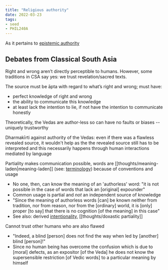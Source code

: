 ```yaml
---
title: "Religious authority"
date: 2022-03-23
tags:
- seed
- PHIL240A
---
```


As it pertains to [epistemic authority](thoughts/epistemic%20authority.md)

## Debates from Classical South Asia
Right and wrong aren’t directly perceptible to humans. However, some traditions in CSA say yes: we trust revelation/sacred texts.


The source must be āpta with regard to what’s right and wrong; must have:  
- perfect knowledge of right and wrong
- the ability to communicate this knowledge
- at least lack the intention to lie, if not have the intention to communicate honestly

Theoretically, the Vedas are author-less so can have no faults or biases -- uniquely trustworthy 

Dharmakīrti against authority of the Vedas: even if there was a flawless revealed source, it wouldn't help as the the revealed source still has to be interpreted and this necessarily happens through human interactions mediated by language

Partiality makes communication possible, words are [[thoughts/meaning-laden|meaning-laden]] (see: [terminology](thoughts/terminology.md)) because of conventions and usage
- No one, then, can know the meaning of an 'authorless' word: "it is not possible in the case of words that lack an [original] expounder"
- Common usage is partial and *not* an independent source of knowledge
- "Since the meaning of authorless words [can] be known neither from tradition, nor from reason, nor from the [ordinary] world, it is [only] proper [to say] that there is no cognition [of the meaning] in this case"
- See also: derived [intentionality](thoughts/intentionality.md), [[thoughts/doxastic partiality]]

Cannot trust other humans who are also flawed
- "Indeed, a blind [person] does not find the way when led by [another] blind [person]!"
- Since no human being has overcome the confusion which is due to [moral] defects, as an expositor [of the Veda] he does not know the supersensible restriction [of Vedic words] to a particular meaning by himself